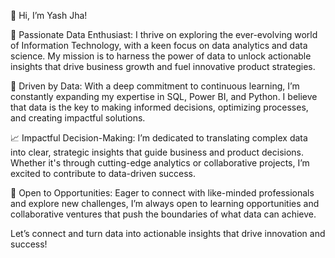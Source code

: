 👋 Hi, I’m Yash Jha!

🚀 Passionate Data Enthusiast: I thrive on exploring the ever-evolving world of Information Technology, with a keen focus on data analytics and data science. My mission is to harness the power of data to unlock actionable insights that drive business growth and fuel innovative product strategies.

🌟 Driven by Data: With a deep commitment to continuous learning, I’m constantly expanding my expertise in SQL, Power BI, and Python. I believe that data is the key to making informed decisions, optimizing processes, and creating impactful solutions.

📈 Impactful Decision-Making: I’m dedicated to translating complex data into clear, strategic insights that guide business and product decisions. Whether it's through cutting-edge analytics or collaborative projects, I’m excited to contribute to data-driven success.

🤝 Open to Opportunities: Eager to connect with like-minded professionals and explore new challenges, I’m always open to learning opportunities and collaborative ventures that push the boundaries of what data can achieve.

Let’s connect and turn data into actionable insights that drive innovation and success!

<!---
yash-jha-99/yash-jha-99 is a ✨ special ✨ repository because its `README.md` (this file) appears on your GitHub profile.
You can click the Preview link to take a look at your changes.
--->
